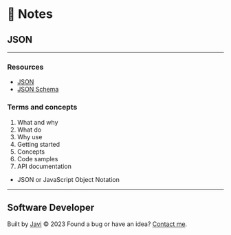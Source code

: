 # :memo: Notes
## JSON
---
### Resources
- [JSON](https://www.json.org/)
- [JSON Schema](https://json-schema.org/)
### Terms and concepts
1. What and why
2. What do
3. Why use
4. Getting started
5. Concepts
6. Code samples
7. API documentation
- JSON or JavaScript Object Notation
---
## Software Developer
Built by [Javi](https://javierandres.dev) :copyright: 2023
Found a bug or have an idea? [Contact me](https://javierandres.dev).
